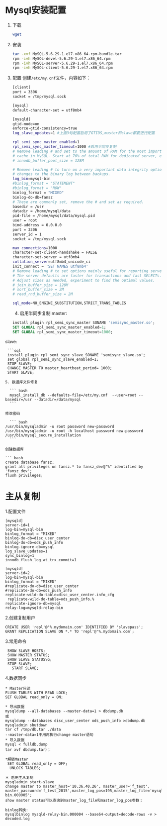 # Mysql安装配置
1. 下载

	```bash
	wget 
	```
2. 安装

	```bash
	tar -xvf MySQL-5.6.29-1.el7.x86_64.rpm-bundle.tar
	rpm -ivh MySQL-devel-5.6.29-1.el7.x86_64.rpm
	rpm -ivh MySQL-server-5.6.29-1.el7.x86_64.rpm
	rpm -ivh MySQL-client-5.6.29-1.el7.x86_64.rpm
	```
3. 配置
 创建```/etc/my.cnf```文件，内容如下：
 
	 ```bash
	[client]
	port = 3306
	socket = /tmp/mysql.sock
	
	[mysql]
	default-character-set = utf8mb4
	
	[mysqld]
	gtid-mode=on
	enforce-gtid-consistency=true
	log_slave_updates=1 #上面3句配置启用了GTIDS,master和slave都要进行配置
	
	rpl_semi_sync_master_enabled=1
	rpl_semi_sync_master_timeout=1000 #启用半同步复制
	# Remove leading # and set to the amount of RAM for the most important data
	# cache in MySQL. Start at 70% of total RAM for dedicated server, else 10%.
	# innodb_buffer_pool_size = 128M
	
	# Remove leading # to turn on a very important data integrity option: logging
	# changes to the binary log between backups.
	 log_bin=mysql-bin
	 #binlog_format = "STATEMENT"
	 #binlog_format = "ROW"
	 binlog_format = "MIXED"
	 binlog-do-db=fansz
	# These are commonly set, remove the # and set as required.
	 basedir = /usr
	 datadir = /home/mysql/data
	 pid-file = /home/mysql/data/mysql.pid
	 user = root
	 bind-address = 0.0.0.0
	 port = 3306
	 server_id = 1
	 socket = /tmp/mysql.sock
	
	 max_connections=1000
	 character-set-client-handshake = FALSE
	 character-set-server = utf8mb4
	 collation_server=utf8mb4_unicode_ci
	 init_connect = 'SET NAMES utf8mb4'
	# Remove leading # to set options mainly useful for reporting servers.
	# The server defaults are faster for transactions and fast SELECTs.
	# Adjust sizes as needed, experiment to find the optimal values.
	# join_buffer_size = 128M
	# sort_buffer_size = 2M
	# read_rnd_buffer_size = 2M
	
	sql_mode=NO_ENGINE_SUBSTITUTION,STRICT_TRANS_TABLES
	 ```
	 
	 4. 启用半同步复制
	master:
	
	  ```sql
    install plugin rpl_semi_sync_master SONAME 'semisync_master.so';
    SET GLOBAL rpl_semi_sync_master_enabled=1; 
    SET GLOBAL rpl_semi_sync_master_timeout=1000; 
   ```
slave:

     ```sql
     install plugin rpl_semi_sync_slave SONAME 'semisync_slave.so';
     set global rpl_semi_sync_slave_enabled=1;
     STOP SLAVE; 
     CHANGE MASTER TO master_heartbeat_period= 1000; 
     START SLAVE;
   ```
5. 数据库文件修复
 	  
 	 ``` bash
	 mysql_install_db --defaults-file=/etc/my.cnf  --user=root --basedir=/usr --datadir=/data/mysql
	 ```
 
   修改密码
   
	 ``` bash
   /usr/bin/mysqladmin -u root password new-password
   /usr/bin/mysqladmin -u root -h localhost password new-password
   /usr/bin/mysql_secure_installation
	 ```
	 
   创建数据库
   
   ``` bash
   create database fansz;
   grant all privileges on fansz.* to fansz_dev@"%" identified by 'fansz_dev';
   flush privileges;
   ``` 

# 主从复制

1.配置文件

    [mysqld]
    server-id=1
    log-bin=mysql-bin
    binlog_format = "MIXED"
    binlog-do-db=disc_user_center
    binlog-do-db=ods_push_info
    binlog-ignore-db=mysql 
    log_slave_updates=1
    sync_binlog=1 
    innodb_flush_log_at_trx_commit=1
    
    [mysqld]
    server-id=2
    log-bin=mysql-bin
    binlog_format = "MIXED"
    #replicate-do-db=disc_user_center
    #replicate-do-db=ods_push_info
    replicate-wild-do-table=disc_user_center.info_cfg
 	 replicate-wild-do-table=ods_push_info.%
    replicate-ignore-db=mysql
    relay-log=mysqld-relay-bin
	

2.创建复制用户
		
	CREATE USER 'repl'@'%.mydomain.com' IDENTIFIED BY 'slavepass';
	GRANT REPLICATION SLAVE ON *.* TO 'repl'@'%.mydomain.com';

3.常用命令
    
     SHOW SLAVE HOSTS;
     SHOW MASTER STATUS;
     SHOW SLAVE STATUS\G;
     STOP SLAVE;
	   START SLAVE;  
	      
4.数据同步

    * Master只读
    FLUSH TABLES WITH READ LOCK;
    SET GLOBAL read_only = ON;
    
    * 导出数据
    mysqldump --all-databases --master-data=1 > dbdump.db
    或
    mysqldump --databases disc_user_center ods_push_info >dbdump.db
    mysqladmin shutdown
    tar cf /tmp/db.tar ./data
    --master-data=1不用再执行change master语句
    * 导入数据
    mysql < fulldb.dump
    tar xvf dbdump.tar）；
    
    *解锁Master
     SET GLOBAL read_only = OFF;
	  UNLOCK TABLES;

    ＊ 启用主从复制 
    mysqladmin start-slave
    change master to master_host='10.36.40.26', master_user='f_test', master_password='f_test_2015',master_log_pos=195,master_log_file='mysql-bin.000005';
    show master status可以查询到master_log_file和master_log_pos参数；
   
    binlog转换:  
    mysqlbinlog mysqld-relay-bin.000004 --base64-output=decode-rows -v > decoded.log
 

   
   


